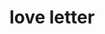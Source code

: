 ---
layout: smileys&emotion
title: love letter
emoji: love_letter
permalink: 💌.html
image: assets/img/3moji/love_letter.png
---